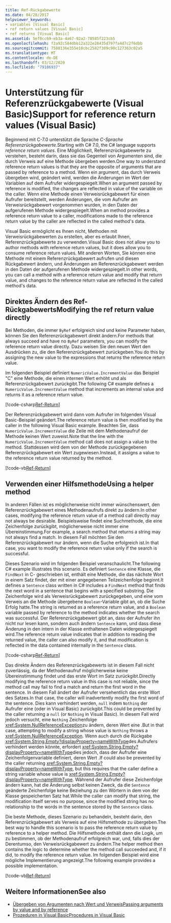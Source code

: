 ```yaml
---
title: Ref-Rückgabewerte
ms.date: 04/28/2017
helpviewer_keywords:
- variables [Visual Basic]
- ref return values [Visual Basic]
- ref returns [Visual Basic]
ms.assetid: 5ef0cc69-eb3a-4a67-92a2-78585f223cb5
ms.openlocfilehash: f2a92c584dbb12a322e28435d797fa4d7c2f6dbb
ms.sourcegitcommit: 7588136e355e10cbc2582f389c90c127363c02a5
ms.translationtype: MT
ms.contentlocale: de-DE
ms.lasthandoff: 03/12/2020
ms.locfileid: "79186937"
---
```

# <a name="support-for-reference-return-values-visual-basic"></a><span data-ttu-id="0c219-102">Unterstützung für Referenzrückgabewerte (Visual Basic)</span><span class="sxs-lookup"><span data-stu-id="0c219-102">Support for reference return values (Visual Basic)</span></span>

<span data-ttu-id="0c219-103">Beginnend mit C-7.0 unterstützt die Sprache *C-Sprache Referenzrückgabewerte*.</span><span class="sxs-lookup"><span data-stu-id="0c219-103">Starting with C# 7.0, the C# language supports *reference return values*.</span></span> <span data-ttu-id="0c219-104">Eine Möglichkeit, Referenzrückgabewerte zu verstehen, besteht darin, dass sie das Gegenteil von Argumenten sind, die durch Verweis auf eine Methode übergeben werden.</span><span class="sxs-lookup"><span data-stu-id="0c219-104">One way to understand reference return values is that they are the opposite of arguments that are passed by reference to a method.</span></span> <span data-ttu-id="0c219-105">Wenn ein argument, das durch Verweis übergeben wird, geändert wird, werden die Änderungen im Wert der Variablen auf dem Aufrufer widergespiegelt.</span><span class="sxs-lookup"><span data-stu-id="0c219-105">When an argument passed by reference is modified, the changes are reflected in value of the variable on the caller.</span></span> <span data-ttu-id="0c219-106">Wenn eine Methode einen Verweisrückgabewert für einen Aufrufer bereitstellt, werden Änderungen, die vom Aufrufer am Verweisrückgabewert vorgenommen wurden, in den Daten der aufgerufenen Methode widergespiegelt.</span><span class="sxs-lookup"><span data-stu-id="0c219-106">When an method provides a reference return value to a caller, modifications made to the reference return value by the caller are reflected in the called method's data.</span></span>

<span data-ttu-id="0c219-107">Visual Basic ermöglicht es Ihnen nicht, Methoden mit Verweisrückgabewerten zu erstellen, aber es erlaubt Ihnen, Referenzrückgabewerte zu verwenden.</span><span class="sxs-lookup"><span data-stu-id="0c219-107">Visual Basic does not allow you to author methods with reference return values, but it does allow you to consume reference return values.</span></span> <span data-ttu-id="0c219-108">Mit anderen Worten, Sie können eine Methode mit einem Referenzrückgabewert aufrufen und diesen Rückgabewert ändern, und Änderungen am Referenzrückgabewert werden in den Daten der aufgerufenen Methode widergespiegelt.</span><span class="sxs-lookup"><span data-stu-id="0c219-108">In other words, you can call a method with a reference return value and modify that return value, and changes to the reference return value are reflected in the called method's data.</span></span>

## <a name="modifying-the-ref-return-value-directly"></a><span data-ttu-id="0c219-109">Direktes Ändern des Ref-Rückgabewerts</span><span class="sxs-lookup"><span data-stu-id="0c219-109">Modifying the ref return value directly</span></span>

<span data-ttu-id="0c219-110">Bei Methoden, die immer `ByRef` erfolgreich sind und keine Parameter haben, können Sie den Referenzrückgabewert direkt ändern.</span><span class="sxs-lookup"><span data-stu-id="0c219-110">For methods that always succeed and have no `ByRef` parameters, you can modify the reference return value directly.</span></span> <span data-ttu-id="0c219-111">Dazu weisen Sie den neuen Wert den Ausdrücken zu, die den Referenzrückgabewert zurückgeben.</span><span class="sxs-lookup"><span data-stu-id="0c219-111">You do this by assigning the new value to the expressions that returns the reference return value.</span></span>

<span data-ttu-id="0c219-112">Im folgenden Beispiel definiert `NumericValue.IncrementValue` das Beispiel "C" eine Methode, die einen internen Wert erhöht und als Referenzrückgabewert zurückgibt.</span><span class="sxs-lookup"><span data-stu-id="0c219-112">The following C# example defines a `NumericValue.IncrementValue` method that increments an internal value and returns it as a reference return value.</span></span>

[!code-csharp[Ref-Return](../../../../../samples/snippets/visualbasic/programming-guide/language-features/procedures/ref-returns1.cs)]

<span data-ttu-id="0c219-113">Der Referenzrückgabewert wird dann vom Aufrufer im folgenden Visual Basic-Beispiel geändert.</span><span class="sxs-lookup"><span data-stu-id="0c219-113">The reference return value is then modified by the caller in the following Visual Basic example.</span></span> <span data-ttu-id="0c219-114">Beachten Sie, dass `NumericValue.IncrementValue` die Zeile mit dem Methodenaufruf der Methode keinen Wert zuweist.</span><span class="sxs-lookup"><span data-stu-id="0c219-114">Note that the line with the `NumericValue.IncrementValue` method call does not assign a value to the method.</span></span> <span data-ttu-id="0c219-115">Stattdessen wird dem von der Methode zurückgegebenen Referenzrückgabewert ein Wert zugewiesen.</span><span class="sxs-lookup"><span data-stu-id="0c219-115">Instead, it assigns a value to the reference return value returned by the method.</span></span>

[!code-vb[Ref-Return](../../../../../samples/snippets/visualbasic/programming-guide/language-features/procedures/use-ref-returns1.vb)]

## <a name="using-a-helper-method"></a><span data-ttu-id="0c219-116">Verwenden einer Hilfsmethode</span><span class="sxs-lookup"><span data-stu-id="0c219-116">Using a helper method</span></span>

<span data-ttu-id="0c219-117">In anderen Fällen ist es möglicherweise nicht immer wünschenswert, den Referenzrückgabewert eines Methodenaufrufs direkt zu ändern.</span><span class="sxs-lookup"><span data-stu-id="0c219-117">In other cases, modifying the reference return value of a method call directly may not always be desirable.</span></span> <span data-ttu-id="0c219-118">Beispielsweise findet eine Suchmethode, die eine Zeichenfolge zurückgibt, möglicherweise nicht immer eine Übereinstimmung.</span><span class="sxs-lookup"><span data-stu-id="0c219-118">For example, a search method that returns a string may not always find a match.</span></span> <span data-ttu-id="0c219-119">In diesem Fall möchten Sie den Referenzrückgabewert nur ändern, wenn die Suche erfolgreich ist.</span><span class="sxs-lookup"><span data-stu-id="0c219-119">In that case, you want to modify the reference return value only if the search is successful.</span></span>

<span data-ttu-id="0c219-120">Dieses Szenario wird im folgenden Beispiel veranschaulicht.</span><span class="sxs-lookup"><span data-stu-id="0c219-120">The following C# example illustrates this scenario.</span></span> <span data-ttu-id="0c219-121">Es definiert `Sentence` eine Klasse, die `FindNext` in C- geschrieben ist, enthält eine Methode, die das nächste Wort in einem Satz findet, der mit einer angegebenen Teilzeichenfolge beginnt.</span><span class="sxs-lookup"><span data-stu-id="0c219-121">It defines a `Sentence` class written in C# includes a `FindNext` method that finds the next word in a sentence that begins with a specified substring.</span></span> <span data-ttu-id="0c219-122">Die Zeichenfolge wird als Verweisrückgabewert zurückgegeben, und eine vom Verweis an die Methode übergebene `Boolean`-Variable gibt an, ob die Suche Erfolg hatte.</span><span class="sxs-lookup"><span data-stu-id="0c219-122">The string is returned as a reference return value, and a `Boolean` variable passed by reference to the method indicates whether the search was successful.</span></span> <span data-ttu-id="0c219-123">Der Referenzrückgabewert gibt an, dass der Aufrufer ihn nicht nur lesen kann, sondern auch ändern `Sentence` kann, und dass diese Änderung in den intern in der Klasse enthaltenen Daten widergespiegelt wird.</span><span class="sxs-lookup"><span data-stu-id="0c219-123">The reference return value indicates that in addition to reading the returned value, the caller can also modify it, and that modification is reflected in the data contained internally in the `Sentence` class.</span></span>

[!code-csharp[Ref-Return](../../../../../samples/snippets/visualbasic/getting-started/ref-returns.cs)]

<span data-ttu-id="0c219-124">Das direkte Ändern des Referenzrückgabewerts ist in diesem Fall nicht zuverlässig, da der Methodenaufruf möglicherweise keine Übereinstimmung findet und das erste Wort im Satz zurückgibt.</span><span class="sxs-lookup"><span data-stu-id="0c219-124">Directly modifying the reference return value in this case is not reliable, since the method call may fail to find a match and return the first word in the sentence.</span></span> <span data-ttu-id="0c219-125">In diesem Fall ändert der Aufrufer versehentlich das erste Wort des Satzes.</span><span class="sxs-lookup"><span data-stu-id="0c219-125">In that case, the caller will inadvertently modify the first word of the sentence.</span></span> <span data-ttu-id="0c219-126">Dies kann verhindert werden, `null` indem `Nothing` der Aufrufer eine (oder in Visual Basic) zurückgibt.</span><span class="sxs-lookup"><span data-stu-id="0c219-126">This could be prevented by the caller returning a `null` (or `Nothing` in Visual Basic).</span></span> <span data-ttu-id="0c219-127">In diesem Fall wird jedoch versucht, eine `Nothing` Zeichenfolge <xref:System.NullReferenceException>zu ändern, deren Wert eine .</span><span class="sxs-lookup"><span data-stu-id="0c219-127">But in that case, attempting to modify a string whose value is `Nothing` throws a <xref:System.NullReferenceException>.</span></span> <span data-ttu-id="0c219-128">Wenn auch durch die Rückgabe <xref:System.String.Empty?displayProperty=nameWithType>des Aufrufers verhindert werden könnte, erfordert <xref:System.String.Empty?displayProperty=nameWithType>dies jedoch, dass der Aufrufer eine Zeichenfolgenvariable definiert, deren Wert .</span><span class="sxs-lookup"><span data-stu-id="0c219-128">If could also be prevented by the caller returning <xref:System.String.Empty?displayProperty=nameWithType>, but this requires that the caller define a string variable whose value is <xref:System.String.Empty?displayProperty=nameWithType>.</span></span> <span data-ttu-id="0c219-129">Während der Aufrufer diese Zeichenfolge ändern kann, hat die Änderung selbst keinen Zweck, da die `Sentence` geänderte Zeichenfolge keine Beziehung zu den Wörtern in dem von der Klasse gespeicherten Satz hat.</span><span class="sxs-lookup"><span data-stu-id="0c219-129">While the caller can modify that string, the modification itself serves no purpose, since the modified string has no relationship to the words in the sentence stored by the `Sentence` class.</span></span>

<span data-ttu-id="0c219-130">Die beste Methode, dieses Szenario zu behandeln, besteht darin, den Referenzrückgabewert als Verweis auf eine Hilfsmethode zu übergeben.</span><span class="sxs-lookup"><span data-stu-id="0c219-130">The best way to handle this scenario is to pass the reference return value by reference to a helper method.</span></span> <span data-ttu-id="0c219-131">Die Hilfsmethode enthält dann die Logik, um zu bestimmen, ob der Methodenaufruf erfolgreich war, und, falls dies der Derentumso, den Verweisrückgabewert zu ändern.</span><span class="sxs-lookup"><span data-stu-id="0c219-131">The helper method then contains the logic to determine whether the method call succeeded and, if it did, to modify the reference return value.</span></span> <span data-ttu-id="0c219-132">Im folgenden Beispiel wird eine mögliche Implementierung angezeigt.</span><span class="sxs-lookup"><span data-stu-id="0c219-132">The following example provides a possible implementation.</span></span>

[!code-vb[Ref-Return](../../../../../samples/snippets/visualbasic/getting-started/ref-return-helper.vb#1)]

## <a name="see-also"></a><span data-ttu-id="0c219-133">Weitere Informationen</span><span class="sxs-lookup"><span data-stu-id="0c219-133">See also</span></span>

- [<span data-ttu-id="0c219-134">Übergeben von Argumenten nach Wert und Verweis</span><span class="sxs-lookup"><span data-stu-id="0c219-134">Passing arguments by value and by reference</span></span>](passing-arguments-by-value-and-by-reference.md)
- [<span data-ttu-id="0c219-135">Prozeduren in Visual Basic</span><span class="sxs-lookup"><span data-stu-id="0c219-135">Procedures in Visual Basic</span></span>](index.md)
